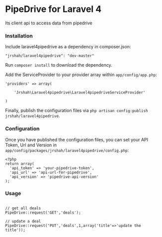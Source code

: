 PipeDrive for Laravel 4
==============

Its client api to access data from pipedrive

### Installation

Include laravel4pipedrive as a dependency in composer.json:

~~~
"jrshah/laravel4pipedrive": "dev-master"
~~~

Run `composer install` to download the dependency.

Add the ServiceProvider to your provider array within `app/config/app.php`:

~~~
'providers' => array(

    'Jrshah\Laravel4pipedrive\Laravel4pipedriveServiceProvider'

)
~~~

Finally, publish the configuration files via `php artisan config:publish jrshah/laravel4pipedrive`.


### Configuration

Once you have published the configuration files, you can set your API Token, Url and Version in `app/config/packages/jrshah/laravel4pipedrive/config.php`:

~~~
<?php
return array(
  'api_token' => 'your-pipedrive-token',
  'api_url' => 'api-url-for-pipedrive',
  'api_version' => 'pipedrive-api-version'
);
~~~

### Usage

~~~

// get all deals
PipeDrive::request('GET','deals');

// update a deal
PipeDrive::request('PUT','deals',1,array('title'=>'update the title'));

~~~

